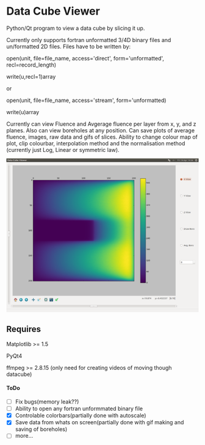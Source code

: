 # Data Cube Viewer 

Python/Qt program to view a data cube by slicing it up. 

Currently only supports fortran unformatted 3/4D binary files and un/formatted 2D files.
Files have to be written by:

open(unit, file=file_name, access='direct', form='unformatted', recl=record_length)

write(u,recl=1)array

or

open(unit, file=file_name, access='stream', form='unformatted)

write(u)array

Currently can view Fluence and Avgerage fluence per layer from x, y, and z planes. Also can view boreholes at any position.
Can save plots of average fluence, images, raw data and gifs of slices.
Ability to change colour map of plot, clip colourbar, interpolation method and the normalisation method (currently just Log, Linear or symmetric law).

![Screenshot](https://github.com/lewisfish/data_cube_viewer/blob/master/Screenshot.png)

## Requires

Matplotlib >= 1.5

PyQt4

ffmpeg >= 2.8.15 (only need for creating videos of moving though datacube)

#### ToDo

  - [ ] Fix bugs(memory leak??)
  - [ ] Ability to open any fortran unformmated binary file
  - [x] Controlable colorbars(partially done with autoscale)
  - [x] Save data from whats on screen(partially done with gif making and saving of boreholes)
  - [ ] more...
